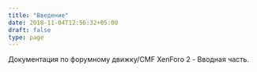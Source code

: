 ```yaml
---
title: "Введение"
date: 2018-11-04T12:56:32+05:00
draft: false
type: page
---
```


Документация по форумному движку/CMF XenForo 2 - Вводная часть.